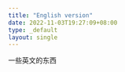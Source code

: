 ```yaml
---
title: "English version"
date: 2022-11-03T19:27:09+08:00
type: _default
layout: single
---
```

一些英文的东西
